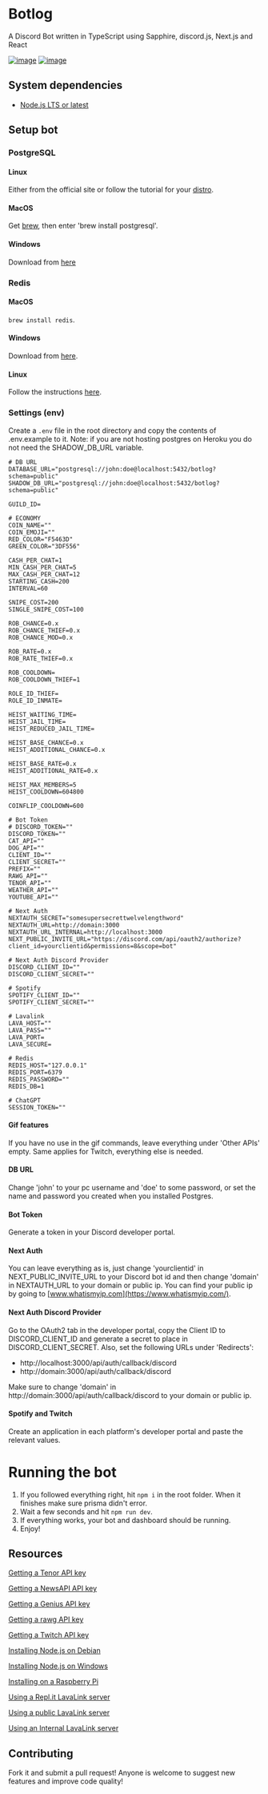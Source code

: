 # Botlog
A Discord Bot written in TypeScript using Sapphire, discord.js, Next.js and React

[![image](https://img.shields.io/badge/language-typescript-blue)](https://www.typescriptlang.org)
[![image](https://img.shields.io/badge/node-%3E%3D%2016.0.0-blue)](https://nodejs.org/)

## System dependencies

- [Node.js LTS or latest](https://nodejs.org/en/download/)

## Setup bot
### PostgreSQL

#### Linux

Either from the official site or follow the tutorial for your [distro](https://www.digitalocean.com/community/tutorial_collections/how-to-install-and-use-postgresql).

#### MacOS

Get [brew](https://brew.sh), then enter 'brew install postgresql'.

#### Windows

Download from [here](https://www.postgresql.org/download/windows/)

### Redis

#### MacOS

`brew install redis`.

#### Windows

Download from [here](https://redis.io/download/).

#### Linux

Follow the instructions [here](https://redis.io/docs/getting-started/installation/install-redis-on-linux/).

### Settings (env)

Create a `.env` file in the root directory and copy the contents of .env.example to it.
Note: if you are not hosting postgres on Heroku you do not need the SHADOW_DB_URL variable.

```env
# DB URL
DATABASE_URL="postgresql://john:doe@localhost:5432/botlog?schema=public"
SHADOW_DB_URL="postgresql://john:doe@localhost:5432/botlog?schema=public"

GUILD_ID=

# ECONOMY
COIN_NAME=""
COIN_EMOJI=""
RED_COLOR="F5463D"
GREEN_COLOR="3DF556"

CASH_PER_CHAT=1
MIN_CASH_PER_CHAT=5
MAX_CASH_PER_CHAT=12
STARTING_CASH=200
INTERVAL=60

SNIPE_COST=200
SINGLE_SNIPE_COST=100

ROB_CHANCE=0.x
ROB_CHANCE_THIEF=0.x
ROB_CHANCE_MOD=0.x

ROB_RATE=0.x
ROB_RATE_THIEF=0.x

ROB_COOLDOWN=
ROB_COOLDOWN_THIEF=1

ROLE_ID_THIEF=
ROLE_ID_INMATE=

HEIST_WAITING_TIME=
HEIST_JAIL_TIME=
HEIST_REDUCED_JAIL_TIME=

HEIST_BASE_CHANCE=0.x
HEIST_ADDITIONAL_CHANCE=0.x

HEIST_BASE_RATE=0.x
HEIST_ADDITIONAL_RATE=0.x

HEIST_MAX_MEMBERS=5
HEIST_COOLDOWN=604800

COINFLIP_COOLDOWN=600

# Bot Token
# DISCORD_TOKEN=""
DISCORD_TOKEN=""
CAT_API=""
DOG_API=""
CLIENT_ID=""
CLIENT_SECRET=""
PREFIX=""
RAWG_API=""
TENOR_API=""
WEATHER_API=""
YOUTUBE_API=""

# Next Auth
NEXTAUTH_SECRET="somesupersecrettwelvelengthword"
NEXTAUTH_URL=http://domain:3000
NEXTAUTH_URL_INTERNAL=http://localhost:3000
NEXT_PUBLIC_INVITE_URL="https://discord.com/api/oauth2/authorize?client_id=yourclientid&permissions=8&scope=bot"

# Next Auth Discord Provider
DISCORD_CLIENT_ID=""
DISCORD_CLIENT_SECRET=""

# Spotify
SPOTIFY_CLIENT_ID=""
SPOTIFY_CLIENT_SECRET=""

# Lavalink
LAVA_HOST=""
LAVA_PASS=""
LAVA_PORT=
LAVA_SECURE=

# Redis
REDIS_HOST="127.0.0.1"
REDIS_PORT=6379
REDIS_PASSWORD=""
REDIS_DB=1

# ChatGPT
SESSION_TOKEN=""
```

#### Gif features

If you have no use in the gif commands, leave everything under 'Other APIs' empty. Same applies for Twitch, everything else is needed.

#### DB URL

Change 'john' to your pc username and 'doe' to some password, or set the name and password you created when you installed Postgres.

#### Bot Token

Generate a token in your Discord developer portal.

#### Next Auth

You can leave everything as is, just change 'yourclientid' in NEXT_PUBLIC_INVITE_URL to your Discord bot id and then change 'domain' in NEXTAUTH_URL to your domain or public ip. You can find your public ip by going to [www.whatismyip.com](https://www.whatismyip.com/).

#### Next Auth Discord Provider

Go to the OAuth2 tab in the developer portal, copy the Client ID to DISCORD_CLIENT_ID and generate a secret to place in DISCORD_CLIENT_SECRET. Also, set the following URLs under 'Redirects':

- http://localhost:3000/api/auth/callback/discord
- http://domain:3000/api/auth/callback/discord

Make sure to change 'domain' in http://domain:3000/api/auth/callback/discord to your domain or public ip.

#### Spotify and Twitch

Create an application in each platform's developer portal and paste the relevant values.

# Running the bot

1. If you followed everything right, hit `npm i` in the root folder. When it finishes make sure prisma didn't error.
2. Wait a few seconds and hit `npm run dev`.
3. If everything works, your bot and dashboard should be running.
4. Enjoy!

## Resources

[Getting a Tenor API key](https://developers.google.com/tenor/guides/quickstart)

[Getting a NewsAPI API key](https://newsapi.org/)

[Getting a Genius API key](https://genius.com/api-clients/new)

[Getting a rawg API key](https://rawg.io/apidocs)

[Getting a Twitch API key](https://github.com/Bacon-Fixation/Master-Bot/wiki/Getting-Your-Twitch-API-Info)

[Installing Node.js on Debian](https://www.digitalocean.com/community/tutorials/how-to-set-up-a-node-js-application-for-production-on-debian-9)

[Installing Node.js on Windows](https://treehouse.github.io/installation-guides/windows/node-windows.html)

[Installing on a Raspberry Pi](https://github.com/galnir/Master-Bot/wiki/Running-the-bot-on-a-Raspberry-Pi)

[Using a Repl.it LavaLink server](https://github.com/galnir/Master-Bot/wiki/Setting-Up-LavaLink-with-a-Replit-server)

[Using a public LavaLink server](https://github.com/galnir/Master-Bot/wiki/Setting-Up-LavaLink-with-a-public-LavaLink-Server)

[Using an Internal LavaLink server](https://github.com/galnir/Master-Bot/wiki/Setting-up-LavaLink-with-an-Internal-LavaLink-server)

## Contributing

Fork it and submit a pull request!
Anyone is welcome to suggest new features and improve code quality!
